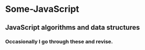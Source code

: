 # Some-JavaScript
## JavaScript algorithms and data structures
### Occasionally I go through these and revise.
